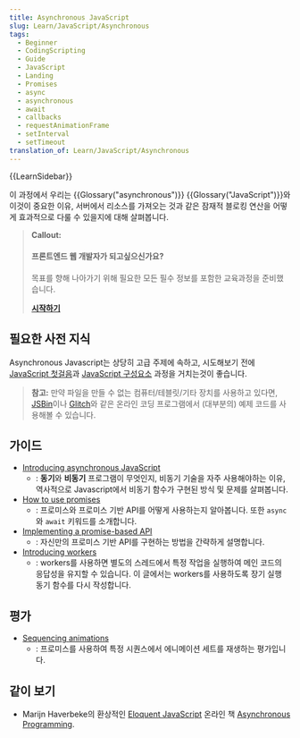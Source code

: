 ```yaml
---
title: Asynchronous JavaScript
slug: Learn/JavaScript/Asynchronous
tags:
  - Beginner
  - CodingScripting
  - Guide
  - JavaScript
  - Landing
  - Promises
  - async
  - asynchronous
  - await
  - callbacks
  - requestAnimationFrame
  - setInterval
  - setTimeout
translation_of: Learn/JavaScript/Asynchronous
---
```

{{LearnSidebar}}

이 과정에서 우리는 {{Glossary("asynchronous")}} {{Glossary("JavaScript")}}와 이것이 중요한 이유, 서버에서 리소스를 가져오는 것과 같은 잠재적 블로킹 연산을 어떻게 효과적으로 다룰 수 있을지에 대해 살펴봅니다.

> **Callout:**
>
> #### 프론트엔드 웹 개발자가 되고싶으신가요?
>
> 목표를 향해 나아가기 위해 필요한 모든 필수 정보를 포함한 교육과정을 준비했습니다.
>
> [**시작하기**](/ko/docs/Learn/Front-end_web_developer)

## 필요한 사전 지식

Asynchronous Javascript는 상당히 고급 주제에 속하고, 시도해보기 전에 [JavaScript 첫걸음](/ko/docs/Learn/JavaScript/First_steps)과 [JavaScript 구성요소](/ko/docs/Learn/JavaScript/Building_blocks) 과정을 거치는것이 좋습니다.

> **참고:** 만약 파일을 만들 수 없는 컴퓨터/테블릿/기타 장치를 사용하고 있다면, [JSBin](https://jsbin.com/)이나 [Glitch](https://glitch.com)와 같은 온라인 코딩 프로그램에서 (대부분의) 예제 코드를 사용해볼 수 있습니다.


## 가이드

- [Introducing asynchronous JavaScript](/ko/docs/Learn/JavaScript/Asynchronous/Introducing)
  - : **동기**와 **비동기** 프로그램이 무엇인지, 비동기 기술을 자주 사용해야하는 이유, 역사적으로 Javascript에서 비동기 함수가 구현된 방식 및 문제를 살펴봅니다.
- [How to use promises](/ko/docs/Learn/JavaScript/Asynchronous/Promises)
  - : 프로미스와 프로미스 기반 API를 어떻게 사용하는지 알아봅니다. 또한 `async`와  `await` 키워드를 소개합니다.
- [Implementing a promise-based API](/ko/docs/Learn/JavaScript/Asynchronous/Implementing_a_promise-based_API)
  - : 자신만의 프로미스 기반 API를 구현하는 방법을 간략하게 설명합니다.
- [Introducing workers](/ko/docs/Learn/JavaScript/Asynchronous/Introducing_workers)
  - : workers를 사용하면 별도의 스레드에서 특정 작업을 실행하여 메인 코드의 응답성을 유지할 수 있습니다. 이 글에서는 workers를 사용하도록 장기 실행 동기 함수를 다시 작성합니다.

## 평가

- [Sequencing animations](/ko/docs/Learn/JavaScript/Asynchronous/Sequencing_animations)
  - : 프로미스를 사용하여 특정 시퀀스에서 에니메이션 세트를 재생하는 평가입니다.

## 같이 보기

- Marijn Haverbeke의 환상적인 [Eloquent JavaScript](https://eloquentjavascript.net/) 온라인 책 [Asynchronous Programming](https://eloquentjavascript.net/11_async.html).
